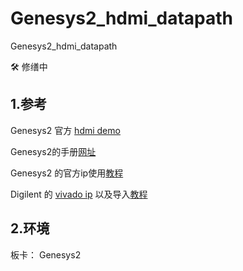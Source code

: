 # Genesys2_hdmi_datapath
Genesys2_hdmi_datapath

:hammer_and_wrench:  修缮中

## 1.参考 

Genesys2 官方 [hdmi demo](https://github.com/Digilent/Genesys-2-HDMI?_ga=2.52532392.1811943009.1676548391-191292999.1676519901)

Genesys2的手册[网址](https://digilent.com/reference/programmable-logic/genesys-2/start)

Genesys2 的官方ip使用[教程](https://digilent.com/reference/learn/programmable-logic/tutorials/pmod-ips/start)

Digilent 的 [vivado ip](https://github.com/Digilent/vivado-library)  以及导入[教程](https://blog.csdn.net/weixin_32688155/article/details/112289315)







## 2.环境

板卡： Genesys2
